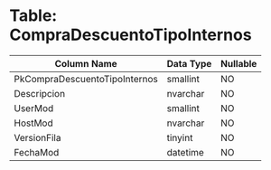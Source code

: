 # Table: CompraDescuentoTipoInternos

| Column Name | Data Type | Nullable |
|-------------|-----------|----------|
| PkCompraDescuentoTipoInternos | smallint | NO |
| Descripcion | nvarchar | NO |
| UserMod | smallint | NO |
| HostMod | nvarchar | NO |
| VersionFila | tinyint | NO |
| FechaMod | datetime | NO |
